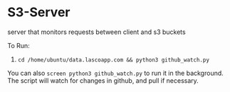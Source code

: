 # S3-Server
server that monitors requests between client and s3 buckets

To Run:
1. `cd /home/ubuntu/data.lascoapp.com && python3 github_watch.py`


You can also `screen python3 github_watch.py` to run it in the background. The script will watch for changes in github, and pull if necessary.  
